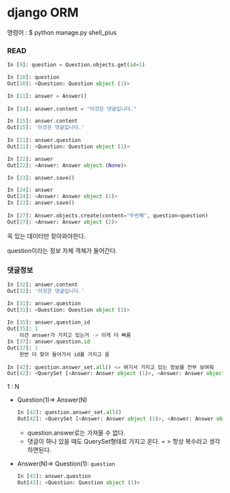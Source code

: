 # django ORM

명령어 : $ python manage.py shell_plus

### READ

```python
In [9]: question = Question.objects.get(id=1)

In [10]: question
Out[10]: <Question: Question object (1)>

In [11]: answer = Answer()
            
In [14]: answer.content = "이것은 댓글입니다."

In [15]: answer.content
Out[15]: '이것은 댓글입니다.'
    
In [21]: answer.question
Out[21]: <Question: Question object (1)>

In [22]: answer
Out[22]: <Answer: Answer object (None)>

In [23]: answer.save()

In [24]: answer
Out[24]: <Answer: Answer object (1)>
In [23]: answer.save()
    
In [27]: Answer.objects.create(content="두번째", question=question)
Out[27]: <Answer: Answer object (2)>
```

꼭 있는 데이터만 찾아와야한다.

question이라는 정보 자체 객체가 들어간다.



### 댓글정보

```python
In [32]: answer.content
Out[32]: '이것은 댓글입니다.'

In [31]: answer.question
Out[31]: <Question: Question object (1)>
    
In [35]: answer.question_id
Out[35]: 1
    이건 answer가 가지고 있는거 -> 이게 더 빠름
In [37]: answer.question.id
Out[37]: 1
    한번 더 찾아 들어가서 id를 가지고 옴
    
In [42]: question.answer_set.all() <= 여기서 가지고 있는 정보를 전부 보여줘
Out[42]: <QuerySet [<Answer: Answer object (1)>, <Answer: Answer object (2)>]>
```

1 : N

- Question(1)=> Answer(N)

  ```python
  In [42]: question.answer_set.all()
  Out[42]: <QuerySet [<Answer: Answer object (1)>, <Answer: Answer object (2)>]>
  ```

  - question.answer로는 가져올 수 없다.
  - 댓글이 하나 있을 때도 QuerySet형태로 가지고 온다. = > 항상 복수라고 생각하면된다.

- Answer(N)=> Question(1): `question`

  ```python
  In [43]: answer.question
  Out[43]: <Question: Question object (1)>
  ```

  